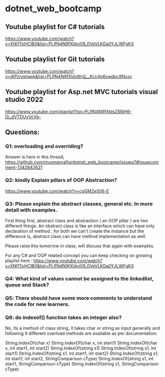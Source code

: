 # dotnet_web_bootcamp

## Youtube playlist for C# tutorials
https://www.youtube.com/watch?v=XNI1ToHClB0&list=PLlfN4N9fXldvi09_0VeVLKGa0YJLWFgKX

## Youtube playlist for Git tutorials
https://www.youtube.com/watch?v=jAPzjyqtwpk&list=PLlfN4N9fXldv8nQ__Kcc4p6xwdpc9Nxsv

## Youtube playlist for Asp.net MVC tutorials visual studio 2022
https://www.youtube.com/playlist?list=PLlfN4N9fXldsZ6RjH6-Di_dVTDUyVcVb-


## Questions:

### Q1: overloading and overriding?
Answer is here in this thread, https://github.com/musmanrafiq/dotnet_web_bootcamp/issues/1#issuecomment-1342842621

### Q2: kindly Explain pillars of OOP Abstraction?
https://www.youtube.com/watch?v=cgGM2e506-E


### Q3: Please explain the abstract classes, general etc. In more detail with examples.
First thing first, abstract class and abstraction ( an OOP pillar ) are two different things. An obstract class is like an interface which can have only declaration of method , for both we can't create the instance but the difference is, abstract class can have method implementation as well.

Please raise this tomorrow in class, will discuss that again with examples.

For any C# and OOP related concept you can keep checking on growing playlist here : https://www.youtube.com/watch?v=XNI1ToHClB0&list=PLlfN4N9fXldvi09_0VeVLKGa0YJLWFgKX

### Q4: What kind of values cannot be assigned to the linkedlist, queue and Stack?
### Q5: There should have some more comments to understand the code for new learners.
### Q6: do indexof() function takes an integer also?
 No, its a method of class string, it takes char or string as input generally and following 9 different overload methods are available as per documentation:

String.IndexOf(char x)
String.IndexOf(char x, int start1)
String.IndexOf(char x, int start1, int start2)
String.IndexOf(string s1)
String.IndexOf(string s1, int start1)
String.IndexOf(string s1, int start1, int start2)
String.IndexOf(string s1, int start1, int start2, StringComparison cType)
String.IndexOf(string s1, int start1, StringComparison cType)
String.IndexOf(string s1, StringComparison cType)



